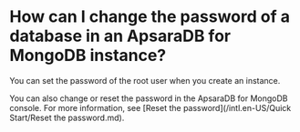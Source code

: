 # How can I change the password of a database in an ApsaraDB for MongoDB instance?

You can set the password of the root user when you create an instance.

You can also change or reset the password in the ApsaraDB for MongoDB console. For more information, see [Reset the password](/intl.en-US/Quick Start/Reset the password.md).

